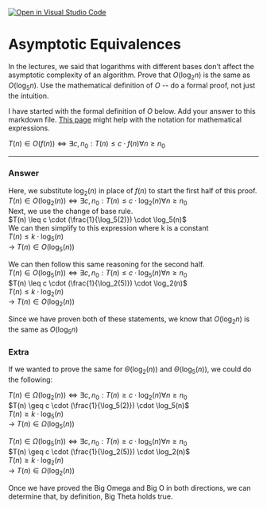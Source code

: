[![Open in Visual Studio Code](https://classroom.github.com/assets/open-in-vscode-718a45dd9cf7e7f842a935f5ebbe5719a5e09af4491e668f4dbf3b35d5cca122.svg)](https://classroom.github.com/online_ide?assignment_repo_id=12115816&assignment_repo_type=AssignmentRepo)
# Asymptotic Equivalences

In the lectures, we said that logarithms with different bases don't affect the
asymptotic complexity of an algorithm. Prove that $O(\log_{2} n)$ is the same as
$O(\log_{5} n)$. Use the mathematical definition of $O$ -- do a formal proof,
not just the intuition.

I have started with the formal definition of $O$ below. Add your answer to this
markdown file. [This
page](https://docs.github.com/en/get-started/writing-on-github/working-with-advanced-formatting/writing-mathematical-expressions)
might help with the notation for mathematical expressions.

$T(n) \in O(f(n)) \iff \exists c, n_0: T(n) \leq c \cdot f(n) \forall n \geq n_0$

---
### Answer

Here, we substitute $\log_2(n)$ in place of $f(n)$ to start the first half of this proof. </br>
$T(n) \in O(\log_2(n)) \iff \exists c, n_0: T(n) \leq c \cdot \log_2(n) \forall n \geq n_0$ </br>
Next, we use the change of base rule. </br>
$T(n) \leq c \cdot (\frac{1}{\log_5(2)}) \cdot \log_5(n)$ </br>
We can then simplify to this expression where k is a constant </br>
$T(n) \leq k \cdot \log_5(n)$ </br>
-> $T(n) \in O(\log_5(n))$

We can then follow this same reasoning for the second half. </br>
$T(n) \in O(\log_5(n)) \iff \exists c, n_0: T(n) \leq c \cdot \log_5(n) \forall n  \geq n_0$ </br>
$T(n) \leq c \cdot (\frac{1}{\log_2(5)}) \cdot \log_2(n)$ </br>
$T(n) \leq k \cdot \log_2(n)$ </br>
-> $T(n) \in O(\log_2(n))$

Since we have proven both of these statements, we know that $O(\log_{2} n)$ is the same as $O(\log_{5} n)$

### Extra

If we wanted to prove the same for $\Theta(\log_2(n))$ and $\Theta(\log_5(n))$, we could do the following:

$T(n) \in \Omega(\log_2(n)) \iff \exists c, n_0: T(n) \geq c \cdot \log_2(n) \forall n  \geq n_0$ </br>
$T(n) \geq c \cdot (\frac{1}{\log_5(2)}) \cdot \log_5(n)$ </br>
$T(n) \geq k \cdot \log_5(n)$ </br>
-> $T(n) \in \Omega(\log_5(n))$

$T(n) \in \Omega(\log_5(n)) \iff \exists c, n_0: T(n) \geq c \cdot \log_5(n) \forall n  \geq n_0$ </br>
$T(n) \geq c \cdot (\frac{1}{\log_2(5)}) \cdot \log_2(n)$ </br>
$T(n) \geq k \cdot \log_2(n)$ </br>
-> $T(n) \in \Omega(\log_2(n))$

Once we have proved the Big Omega and Big O in both directions, we can determine that, by definition, Big Theta holds true.